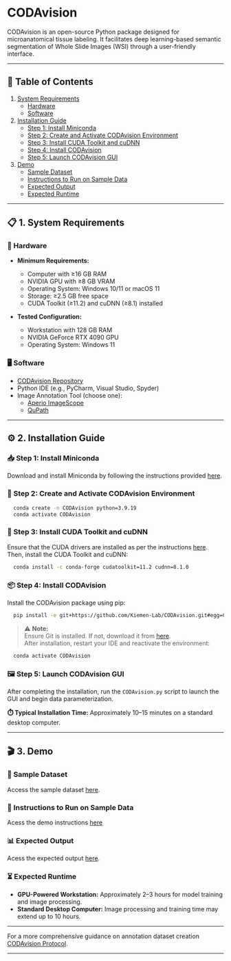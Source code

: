 # CODAvision

CODAvision is an open-source Python package designed for microanatomical tissue labeling. It facilitates deep learning-based semantic segmentation of Whole Slide Images (WSI) through a user-friendly interface.

---

## 📑 Table of Contents

1. [System Requirements](#-1-system-requirements)
   - [Hardware](#️-hardware)
   - [Software](#-software)
2. [Installation Guide](#️-2-installation-guide)
   - [Step 1: Install Miniconda](#-step-1-install-miniconda)
   - [Step 2: Create and Activate CODAvision Environment](#-step-2-create-and-activate-codavision-environment)
   - [Step 3: Install CUDA Toolkit and cuDNN](#-step-3-install-cuda-toolkit-and-cudnn)
   - [Step 4: Install CODAvision](#-step-4-install-codavision)
   - [Step 5: Launch CODAvision GUI](#️-step-5-launch-codavision-gui)
3. [Demo](#-3-demo)
   - [Sample Dataset](#-sample-dataset)
   - [Instructions to Run on Sample Data](#-instructions-to-run-on-sample-data)
   - [Expected Output](#-expected-output)
   - [Expected Runtime](#-expected-runtime)

---

## 📋 1. System Requirements

### 🧰 Hardware

- **Minimum Requirements:**
  - Computer with ≥16 GB RAM
  - NVIDIA GPU with ≥8 GB VRAM
  - Operating System: Windows 10/11 or macOS 11
  - Storage: ≥2.5 GB free space
  - CUDA Toolkit (≥11.2) and cuDNN (≥8.1) installed

- **Tested Configuration:**
  - Workstation with 128 GB RAM
  - NVIDIA GeForce RTX 4090 GPU
  - Operating System: Windows 11

### 🖥️ Software

- [CODAvision Repository](https://github.com/Kiemen-Lab/CODAvision)
- Python IDE (e.g., PyCharm, Visual Studio, Spyder)
- Image Annotation Tool (choose one):
  - [Aperio ImageScope](https://www.leicabiosystems.com/digital-pathology/manage/aperio-imagescope)
  - [QuPath](https://qupath.github.io)

---

## ⚙️ 2. Installation Guide

### 📥 Step 1: Install Miniconda

Download and install Miniconda by following the instructions provided [here](https://docs.anaconda.com/miniconda/).

### 🐍 Step 2: Create and Activate CODAvision Environment

```bash
  conda create -n CODAvision python=3.9.19
  conda activate CODAvision
```

### 🔧 Step 3: Install CUDA Toolkit and cuDNN

Ensure that the CUDA drivers are installed as per the instructions [here](https://docs.nvidia.com/cuda/cuda-installation-guide-linux/index.html). Then, install the CUDA Toolkit and cuDNN:

```bash
  conda install -c conda-forge cudatoolkit=11.2 cudnn=8.1.0
```

### 📦 Step 4: Install CODAvision

Install the CODAvision package using pip:

```bash
  pip install -e git+https://github.com/Kiemen-Lab/CODAvision.git#egg=CODAvision
```

> ⚠️ **Note:**  
> Ensure Git is installed. If not, download it from [here](https://git-scm.com/downloads/win).  
> After installation, restart your IDE and reactivate the environment:

```bash
  conda activate CODAvision
```

### 🖼️ Step 5: Launch CODAvision GUI

After completing the installation, run the `CODAvision.py` script to launch the GUI and begin data parameterization.

**⏱️ Typical Installation Time:** Approximately 10–15 minutes on a standard desktop computer.

---

## 🎬 3. Demo

### 📂 Sample Dataset

Access the sample dataset [here](https://drive.google.com/drive/folders/1dkF10ojFylRl1OrcjRcgz0JIey1-zJwB?usp=drive_link).

### 📝 Instructions to Run on Sample Data

Acess the demo instructions [here]() 

### 📊 Expected Output

Acess the expected output [here]().

### ⏳ Expected Runtime

- **GPU-Powered Workstation:** Approximately 2–3 hours for model training and image processing.
- **Standard Desktop Computer:** Image processing and training time may extend up to 10 hours.

---

For a more comprehensive guidance on annotation dataset creation [CODAvision Protocol](https://www.biorxiv.org/content/10.1101/2025.04.11.648464v1).

---